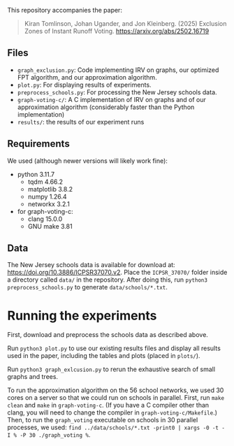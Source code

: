 This repository accompanies the paper:
> Kiran Tomlinson, Johan Ugander, and Jon Kleinberg. (2025) Exclusion Zones of Instant Runoff Voting. https://arxiv.org/abs/2502.16719


## Files
- `graph_exclusion.py`: Code implementing IRV on graphs, our optimized FPT algorithm, and our approximation algorithm.
- `plot.py`: For displaying results of experiments.
- `preprocess_schools.py`: For processing the New Jersey schools data.
- `graph-voting-c/`: A C implementation of IRV on graphs and of our approximation algorithm (considerably faster than the Python implementation)
- `results/`: the results of our experiment runs

## Requirements
We used (although newer versions will likely work fine):
- python 3.11.7
	- tqdm 4.66.2
	- matplotlib 3.8.2
	- numpy 1.26.4
	- networkx 3.2.1
- for graph-voting-c:
	- clang 15.0.0
	- GNU make 3.81

## Data
The New Jersey schools data is available for download at: https://doi.org/10.3886/ICPSR37070.v2. Place the `ICPSR_37070/` folder inside a directory called `data/` in the repository. After doing this, run `python3 preprocess_schools.py` to generate `data/schools/*.txt`.


# Running the experiments
First, download and preprocess the schools data as described above.

Run `python3 plot.py` to use our existing results files and display all results used in the paper, including the tables and plots (placed in `plots/`).

Run `python3 graph_exlcusion.py` to rerun the exhaustive search of small graphs and trees.

To run the approximation algorithm on the 56 school networks, we used 30 cores on a server so that we could run on schools in parallel. First, run `make clean` and `make` in `graph-voting-c`. (If you have a C compiler other than clang, you will need to change the compiler in `graph-voting-c/Makefile`.) Then, to run the `graph_voting` executable on schools in 30 parallel processes, we used:
 `find ../data/schools/*.txt -print0 | xargs -0 -t -I % -P 30 ./graph_voting %`. 


